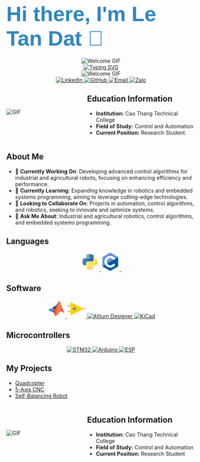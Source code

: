 # <span style="font-family: 'Comic Sans MS', cursive, sans-serif; font-size: 2em; color: #2E86C1;">Hi there, I'm Le Tan Dat 👋</span>


<div align="center">
  <img src="https://media2.giphy.com/media/v1.Y2lkPTc5MGI3NjExanQyZ2ZsN2ptaGdmdGpvODNtZjdiamRnZWwwdGg1aGk1bWNodmppNCZlcD12MV9pbnRlcm5hbF9naWZfYnlfaWQmY3Q9Zw/1qzirb6B4KXOHbJpd3/giphy.webp" alt="Welcome GIF" width="100">
</div>

<div align="center">
  <a href="https://git.io/typing-svg">
    <img src="https://readme-typing-svg.demolab.com?font=Fira+Code&size=20&pause=1000&center=true&width=500&lines=Le+Tan+Dat;Embedded+Engineer+%26+Robotics+Researcher+" alt="Typing SVG">
  </a>
</div>

<div align="center">
  <img src="https://img.freepik.com/free-vector/scientific-laboratory-interior-with-scientists_1441-3239.jpg?t=st=1721819061~exp=1721822661~hmac=3030a1eeee387d9881d163364a71577187cbe8f52277b1048a36def109b3c901&w=1800" alt="Welcome GIF" width="">
</div>

<div align="center">
  <a href="https://www.linkedin.com/in/le-tan-dat-9b4287296" target="_blank">
    <img src="https://img.shields.io/badge/LinkedIn-%230077B5?style=for-the-badge&logo=linkedin&logoColor=white" alt="LinkedIn" />
  </a>
  <a href="https://github.com/TanDatEmb" target="_blank">
    <img src="https://img.shields.io/badge/GitHub-%23121011?style=for-the-badge&logo=github&logoColor=white" alt="GitHub" />
  </a>
  <a href="mailto:your-email@example.com" target="_blank">
    <img src="https://img.shields.io/badge/Email-%D14836?style=for-the-badge&logo=gmail&logoColor=white" alt="Email" />
  </a>
  <a href="https://zalo.me/your-zalo-id" target="_blank">
    <img src="https://img.shields.io/badge/Zalo-%23009B77?style=for-the-badge&logo=zalo&logoColor=white" alt="Zalo" />
  </a>
</div>

<div style="display: flex; align-items: center;">
  <img src="https://media2.giphy.com/media/988J8SIPN4xcvrlmtO/giphy.gif" alt="GIF" width="200" style="margin-right: 20px;" />
  <div>
    <h2>Education Information</h2>
    <ul>
      <li><strong>Institution:</strong> Cao Thang Technical College</li>
      <li><strong>Field of Study:</strong> Control and Automation</li>
      <li><strong>Current Position:</strong> Research Student</li>
    </ul>
  </div>
</div>


## About Me
- 🔭 **Currently Working On**: Developing advanced control algorithms for industrial and agricultural robots, focusing on enhancing efficiency and performance.
- 🌱 **Currently Learning**: Expanding knowledge in robotics and embedded systems programming, aiming to leverage cutting-edge technologies.
- 👯 **Looking to Collaborate On**: Projects in automation, control algorithms, and robotics, seeking to innovate and optimize systems.
- 💬 **Ask Me About**: Industrial and agricultural robotics, control algorithms, and embedded systems programming.

## Languages

<div align="center">
  <a href="https://www.python.org" target="_blank"> 
    <img src="https://raw.githubusercontent.com/devicons/devicon/master/icons/python/python-original.svg" alt="Python" width="" height="50"/>
  </a>
  <a href="https://en.wikipedia.org/wiki/C_(programming_language)" target="_blank"> 
    <img src="https://raw.githubusercontent.com/devicons/devicon/master/icons/c/c-original.svg" alt="C" width="" height="50"/>
  </a>
  <a href="https://en.wikipedia.org/wiki/C%2B%2B" target="_blank"> 
    <img src="https://raw.githubusercontent.com/devicons/devicon/master/icons/cplusplus/cplusplus-original.svg" alt="C++" width="" height="0"/>
  </a>
</div>

## Software

<div align="center">
  <a href="https://www.mathworks.com/products/matlab.html" target="_blank"> 
    <img src="https://raw.githubusercontent.com/devicons/devicon/master/icons/matlab/matlab-original.svg" alt="MATLAB" width="" height="50"/>
  </a>
  <a href="https://www.ni.com/en-us/innovations/labview.html" target="_blank"> 
    <img src="https://raw.githubusercontent.com/devicons/devicon/master/icons/labview/labview-original.svg" alt="LabVIEW" width="" height="50"/>
  </a>
  <a href="https://www.altium.com/" target="_blank"> 
    <img src="https://cdn-static.altium.com/sites/default/files/media_icon/2021-07/se_logo.svg" alt="Altium Designer" width="" height="50"/>
  </a>
  <a href="https://www.kicad.org/" target="_blank"> 
    <img src="https://www.kicad.org/img/kicad_logo_small.png" alt="KiCad" width="" height="50"/>
  </a>
</div>

## Microcontrollers

<div align="center">
  <a href="https://www.st.com/en/microcontrollers-microprocessors/stm32-32-bit-arm-cortex-mcus.html" target="_blank"> 
    <img src="https://th.bing.com/th/id/OIP.YrSJyUpeOoa_b4qG85I0OwHaCM?w=312&h=103&c=7&r=0&o=5&dpr=1.3&pid=1.7" alt="STM32" width="" height="40"/>
  </a>
  <a href="https://www.arduino.cc/" target="_blank"> 
    <img src="https://support.arduino.cc/hc/article_attachments/13367262344860" alt="Arduino" width="" height="40"/>
  </a>
  <a href="https://www.espressif.com/en/products/socs" target="_blank"> 
    <img src="https://www.espressif.com/sites/all/themes/espressif/logo-black.svg" alt="ESP" width="" height="40"/>
  </a>
</div>

## My Projects

- [Quadcopter](https://github.com/yourusername/STM32-Tutorial)
- [5-Axis CNC]()
- [Self-Balancing Robot]()


<div style="display: flex; align-items: center;">
  <img src="https://media2.giphy.com/media/988J8SIPN4xcvrlmtO/giphy.gif" alt="GIF" width="200" style="margin-right: 20px;" />
  <div>
    <h2>Education Information</h2>
    <ul>
      <li><strong>Institution:</strong> Cao Thang Technical College</li>
      <li><strong>Field of Study:</strong> Control and Automation</li>
      <li><strong>Current Position:</strong> Research Student</li>
    </ul>
  </div>
</div>

